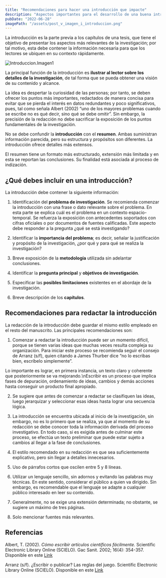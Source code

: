 ```yaml
---
title: "Recomendaciones para hacer una introducción que impacte"
description: "Aspectos importantes para el desarrollo de una buena introducción."
pubDate: "2022-06-28"
imagePath: "/assets/post_v_imagen_i_introduccion.png"
---
```


La introducción es la parte previa a los capítulos de una tesis, que tiene el objetivo de presentar los aspectos más relevantes de la investigación; por tal motivo, esta debe contener la información necesaria para que los lectores se ubiquen en su contexto rápidamente.

![Introduccion.Imagen1](/assets/post_v_miniatura_introduccion.jpg "Photo by Aaron Burden on Unsplash")

La principal función de la introducción es **ilustrar al lector sobre los detalles de la investigación**, de tal forma que se pueda obtener una visión de su contenido y alcance. 

La idea es despertar la curiosidad de las personas; por tanto, se deben ofrecer los puntos más importantes, redactados de manera concisa para evitar que se pierda el interés en datos redundantes y poco significativos, pues, tal como señala Albert (2002) “uno de los mayores problemas cuando se escribe no es qué decir, sino qué se debe omitir”. Sin embargo, la precisión de la redacción no debe sacrificar la exposición de los puntos fundamentales de la investigación. 

No se debe confundir la **introducción** con el **resumen**. Ambas suministran información parecida, pero su estructura y propósitos son diferentes. La introducción ofrece detalles más extensos.

El resumen tiene un formato más estructurado, extensión más limitada y en esta se reportan las conclusiones. Su finalidad está asociada al proceso de indización.

## ¿Qué debes incluir en una introducción?

La introducción debe contener la siguiente información:

1. Identificación del **problema de investigación**. Se recomienda comenzar la introducción con una frase o dato relevante sobre el problema. En esta parte se explica cuál es el problema en un contexto espacio-temporal. Se refuerza la exposición con antecedentes soportados con cifras oficiales o por documentos de fuentes calificadas. Este aspecto debe responder a la pregunta ¿qué se está investigando?

2. Identificar la **importancia del problema**; es decir, señalar la justificación y propósito de la investigación, ¿por qué y para qué se realiza la investigación?

3. Breve exposición de la **metodología** utilizada sin adelantar conclusiones.

4. Identificar la **pregunta principal** y **objetivos de investigación**.

5. Especificar las **posibles limitaciones** existentes en el abordaje de la investigación.

6. Breve descripción de los **capítulos**.

## Recomendaciones para redactar la introducción

La redacción de la introducción debe guardar el mismo estilo empleado en el resto del manuscrito. Las principales recomendaciones son:

1. Comenzar a redactar la introducción puede ser un momento difícil, porque se tienen varias ideas que muchas veces resulta compleja su organización. Para iniciar este proceso se recomienda seguir el consejo de Arranz (s/f), quien citando a James Thurber dice “no lo escribas bien, escríbelo simplemente”. 

Lo importante es lograr, en primera instancia, un texto claro y coherente que posteriormente se va mejorando.\nEscribir es un proceso que implica fases de depuración, ordenamiento de ideas, cambios y demás acciones hasta conseguir un producto final apropiado.

2. Se sugiere que antes de comenzar a redactar se clasifiquen las ideas, luego jerarquizar y seleccionar esas ideas hasta lograr una secuencia lógica.

3. La introducción se encuentra ubicada al inicio de la investigación, sin embargo, no es lo primero que se realiza, ya que al momento de su redacción se debe conocer toda la información derivada del proceso investigativo. En todo caso, si es exigida antes de culminar este proceso, se efectúa un texto preliminar que puede estar sujeto a cambios al llegar a la fase de conclusiones.

4. El estilo recomendado en su redacción es que sea suficientemente explicativo, pero sin llegar a detalles innecesarios.

5. Uso de párrafos cortos que oscilen entre 5 y 8 líneas.

6. Utilizar un lenguaje sencillo, sin adornos y evitando las palabras muy técnicas. En este sentido, considerar el público a quien va dirigido. Sin embargo, es recomendable que el lenguaje se adapte a cualquier público interesado en leer su contenido.

7. Generalmente, no se exige una extensión determinada; no obstante, se sugiere un máximo de tres páginas.

8. Solo mencionar fuentes más relevantes.

## Referencias

Albert, T. (2002). *Cómo escribir artículos científicos fácilmente.* Scientific Electronic Library Online (SCIELO). Gac Sanit. 2002; 16(4): 354-357. Disponible en este [Link](chrome-extension://efaidnbmnnnibpcajpcglclefindmkaj/viewer.html?pdfurl=https%3A%2F%2Fwww.scielosp.org%2Farticle%2Fssm%2Fcontent%2Fraw%2F%3Fresource_ssm_path%3D%2Fmedia%2Fassets%2Fgs%2Fv16n4%2Fespecial.pdf&clen=28222)

Arranz (s/f). ¿Escribir o publicar? Las reglas del juego. Scientific Electronic Library Online (SCIELO). Disponible en este [Link](https://www.scielosp.org/article/gs/2003.v17n1/90-91/)